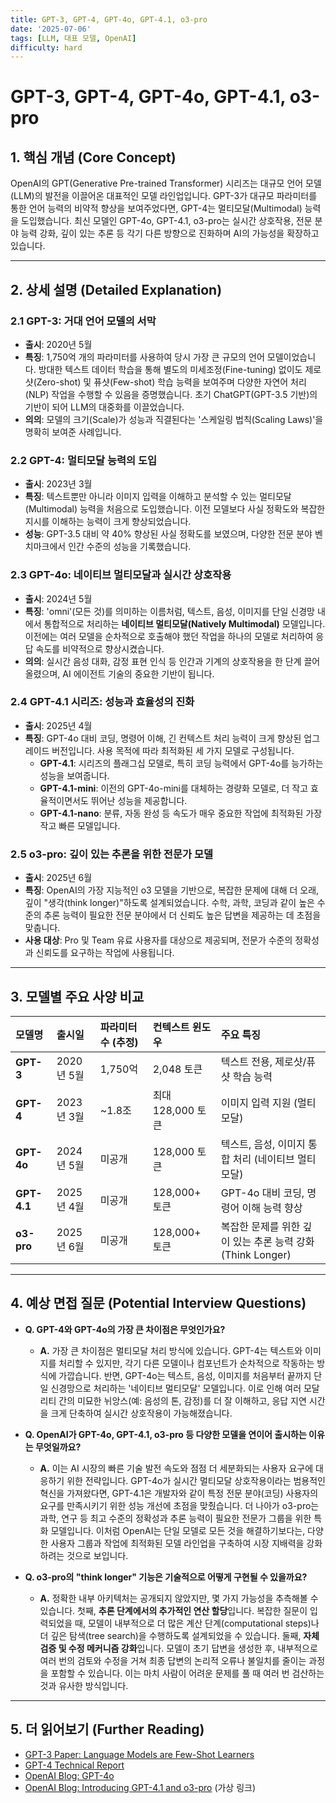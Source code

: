 ```yaml
---
title: GPT-3, GPT-4, GPT-4o, GPT-4.1, o3-pro
date: '2025-07-06'
tags: [LLM, 대표 모델, OpenAI]
difficulty: hard
---
```


# GPT-3, GPT-4, GPT-4o, GPT-4.1, o3-pro

## 1. 핵심 개념 (Core Concept)

OpenAI의 GPT(Generative Pre-trained Transformer) 시리즈는 대규모 언어 모델(LLM)의 발전을 이끌어온 대표적인 모델 라인업입니다. GPT-3가 대규모 파라미터를 통한 언어 능력의 비약적 향상을 보여주었다면, GPT-4는 멀티모달(Multimodal) 능력을 도입했습니다. 최신 모델인 GPT-4o, GPT-4.1, o3-pro는 실시간 상호작용, 전문 분야 능력 강화, 깊이 있는 추론 등 각기 다른 방향으로 진화하며 AI의 가능성을 확장하고 있습니다.

______________________________________________________________________

## 2. 상세 설명 (Detailed Explanation)

### 2.1 GPT-3: 거대 언어 모델의 서막

- **출시**: 2020년 5월
- **특징**: 1,750억 개의 파라미터를 사용하여 당시 가장 큰 규모의 언어 모델이었습니다. 방대한 텍스트 데이터 학습을 통해 별도의 미세조정(Fine-tuning) 없이도 제로샷(Zero-shot) 및 퓨샷(Few-shot) 학습 능력을 보여주며 다양한 자연어 처리(NLP) 작업을 수행할 수 있음을 증명했습니다. 초기 ChatGPT(GPT-3.5 기반)의 기반이 되어 LLM의 대중화를 이끌었습니다.
- **의의**: 모델의 크기(Scale)가 성능과 직결된다는 '스케일링 법칙(Scaling Laws)'을 명확히 보여준 사례입니다.

### 2.2 GPT-4: 멀티모달 능력의 도입

- **출시**: 2023년 3월
- **특징**: 텍스트뿐만 아니라 이미지 입력을 이해하고 분석할 수 있는 멀티모달(Multimodal) 능력을 처음으로 도입했습니다. 이전 모델보다 사실 정확도와 복잡한 지시를 이해하는 능력이 크게 향상되었습니다.
- **성능**: GPT-3.5 대비 약 40% 향상된 사실 정확도를 보였으며, 다양한 전문 분야 벤치마크에서 인간 수준의 성능을 기록했습니다.

### 2.3 GPT-4o: 네이티브 멀티모달과 실시간 상호작용

- **출시**: 2024년 5월
- **특징**: 'omni'(모든 것)를 의미하는 이름처럼, 텍스트, 음성, 이미지를 단일 신경망 내에서 통합적으로 처리하는 **네이티브 멀티모달(Natively Multimodal)** 모델입니다. 이전에는 여러 모델을 순차적으로 호출해야 했던 작업을 하나의 모델로 처리하여 응답 속도를 비약적으로 향상시켰습니다.
- **의의**: 실시간 음성 대화, 감정 표현 인식 등 인간과 기계의 상호작용을 한 단계 끌어올렸으며, AI 에이전트 기술의 중요한 기반이 됩니다.

### 2.4 GPT-4.1 시리즈: 성능과 효율성의 진화

- **출시**: 2025년 4월
- **특징**: GPT-4o 대비 코딩, 명령어 이해, 긴 컨텍스트 처리 능력이 크게 향상된 업그레이드 버전입니다. 사용 목적에 따라 최적화된 세 가지 모델로 구성됩니다.
  - **GPT-4.1**: 시리즈의 플래그십 모델로, 특히 코딩 능력에서 GPT-4o를 능가하는 성능을 보여줍니다.
  - **GPT-4.1-mini**: 이전의 GPT-4o-mini를 대체하는 경량화 모델로, 더 작고 효율적이면서도 뛰어난 성능을 제공합니다.
  - **GPT-4.1-nano**: 분류, 자동 완성 등 속도가 매우 중요한 작업에 최적화된 가장 작고 빠른 모델입니다.

### 2.5 o3-pro: 깊이 있는 추론을 위한 전문가 모델

- **출시**: 2025년 6월
- **특징**: OpenAI의 가장 지능적인 o3 모델을 기반으로, 복잡한 문제에 대해 더 오래, 깊이 "생각(think longer)"하도록 설계되었습니다. 수학, 과학, 코딩과 같이 높은 수준의 추론 능력이 필요한 전문 분야에서 더 신뢰도 높은 답변을 제공하는 데 초점을 맞춥니다.
- **사용 대상**: Pro 및 Team 유료 사용자를 대상으로 제공되며, 전문가 수준의 정확성과 신뢰도를 요구하는 작업에 사용됩니다.

______________________________________________________________________

## 3. 모델별 주요 사양 비교

| 모델명      | 출시일     | 파라미터 수 (추정) | 컨텍스트 윈도우   | 주요 특징                                                  |
| :---------- | :--------- | :----------------- | :---------------- | :--------------------------------------------------------- |
| **GPT-3**   | 2020년 5월 | 1,750억            | 2,048 토큰        | 텍스트 전용, 제로샷/퓨샷 학습 능력                         |
| **GPT-4**   | 2023년 3월 | ~1.8조             | 최대 128,000 토큰 | 이미지 입력 지원 (멀티모달)                                |
| **GPT-4o**  | 2024년 5월 | 미공개             | 128,000 토큰      | 텍스트, 음성, 이미지 통합 처리 (네이티브 멀티모달)         |
| **GPT-4.1** | 2025년 4월 | 미공개             | 128,000+ 토큰     | GPT-4o 대비 코딩, 명령어 이해 능력 향상                    |
| **o3-pro**  | 2025년 6월 | 미공개             | 128,000+ 토큰     | 복잡한 문제를 위한 깊이 있는 추론 능력 강화 (Think Longer) |

______________________________________________________________________

## 4. 예상 면접 질문 (Potential Interview Questions)

- **Q. GPT-4와 GPT-4o의 가장 큰 차이점은 무엇인가요?**

  - **A.** 가장 큰 차이점은 멀티모달 처리 방식에 있습니다. GPT-4는 텍스트와 이미지를 처리할 수 있지만, 각기 다른 모델이나 컴포넌트가 순차적으로 작동하는 방식에 가깝습니다. 반면, GPT-4o는 텍스트, 음성, 이미지를 처음부터 끝까지 단일 신경망으로 처리하는 '네이티브 멀티모달' 모델입니다. 이로 인해 여러 모달리티 간의 미묘한 뉘앙스(예: 음성의 톤, 감정)를 더 잘 이해하고, 응답 지연 시간을 크게 단축하여 실시간 상호작용이 가능해졌습니다.

- **Q. OpenAI가 GPT-4o, GPT-4.1, o3-pro 등 다양한 모델을 연이어 출시하는 이유는 무엇일까요?**

  - **A.** 이는 AI 시장의 빠른 기술 발전 속도와 점점 더 세분화되는 사용자 요구에 대응하기 위한 전략입니다. GPT-4o가 실시간 멀티모달 상호작용이라는 범용적인 혁신을 가져왔다면, GPT-4.1은 개발자와 같이 특정 전문 분야(코딩) 사용자의 요구를 만족시키기 위한 성능 개선에 초점을 맞췄습니다. 더 나아가 o3-pro는 과학, 연구 등 최고 수준의 정확성과 추론 능력이 필요한 전문가 그룹을 위한 특화 모델입니다. 이처럼 OpenAI는 단일 모델로 모든 것을 해결하기보다는, 다양한 사용자 그룹과 작업에 최적화된 모델 라인업을 구축하여 시장 지배력을 강화하려는 것으로 보입니다.

- **Q. o3-pro의 "think longer" 기능은 기술적으로 어떻게 구현될 수 있을까요?**

  - **A.** 정확한 내부 아키텍처는 공개되지 않았지만, 몇 가지 가능성을 추측해볼 수 있습니다. 첫째, **추론 단계에서의 추가적인 연산 할당**입니다. 복잡한 질문이 입력되었을 때, 모델이 내부적으로 더 많은 계산 단계(computational steps)나 더 깊은 탐색(tree search)을 수행하도록 설계되었을 수 있습니다. 둘째, **자체 검증 및 수정 메커니즘 강화**입니다. 모델이 초기 답변을 생성한 후, 내부적으로 여러 번의 검토와 수정을 거쳐 최종 답변의 논리적 오류나 불일치를 줄이는 과정을 포함할 수 있습니다. 이는 마치 사람이 어려운 문제를 풀 때 여러 번 검산하는 것과 유사한 방식입니다.

______________________________________________________________________

## 5. 더 읽어보기 (Further Reading)

- [GPT-3 Paper: Language Models are Few-Shot Learners](https://arxiv.org/abs/2005.14165)
- [GPT-4 Technical Report](https://arxiv.org/abs/2303.08774)
- [OpenAI Blog: GPT-4o](https://openai.com/index/hello-gpt-4o/)
- [OpenAI Blog: Introducing GPT-4.1 and o3-pro](https://openai.com/blog/new-models-and-developer-products-announced-at-spring-update/) (가상 링크)
